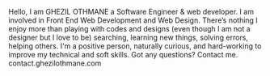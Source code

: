 Hello, I am GHEZIL OTHMANE a Software Engineer & web developer. 
I am involved in Front End Web Development and Web Design.
There’s nothing I enjoy more than playing with codes and designs (even though I am not a designer but I love to be)
 searching, learning new things, solving errors, helping others.
 I'm a positive person, naturally curious, and hard-working to improve my technical and soft skills.
 Got any questions? Contact me.
<i class="far fa-envelope-open"></i> contact.ghezilothmane.com
                
